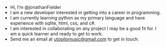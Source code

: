 - Hi, I’m @jonathanFielder
- I am a new developer interested in getting into a career in programming.
- I am currently learning python as my primary language and have experience with sqlite, html, css, and c#.
- I am interested in collaborating on any project I may be a good fit for. I am a quick learner and ready to get to work.
- Send me an email at utopilomusic@gmail.com to get in touch.

<!---
jonathanFielder/jonathanFielder is a ✨ special ✨ repository because its `README.md` (this file) appears on your GitHub profile.
You can click the Preview link to take a look at your changes.
--->
